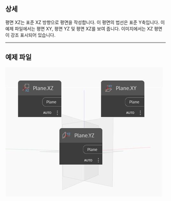 ## 상세
평면 XZ는 표준 XZ 방향으로 평면을 작성합니다. 이 평면의 법선은 표준 Y축입니다. 이 예제 파일에서는 평면 XY, 평면 YZ 및 평면 XZ를 보여 줍니다. 이미지에서는 XZ 평면이 강조 표시되어 있습니다.
___
## 예제 파일

![XZ](./Autodesk.DesignScript.Geometry.Plane.XZ_img.jpg)


